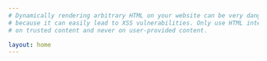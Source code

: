 ```yaml
---
# Dynamically rendering arbitrary HTML on your website can be very dangerous 
# because it can easily lead to XSS vulnerabilities. Only use HTML interpolation 
# on trusted content and never on user-provided content.

layout: home
---
```


